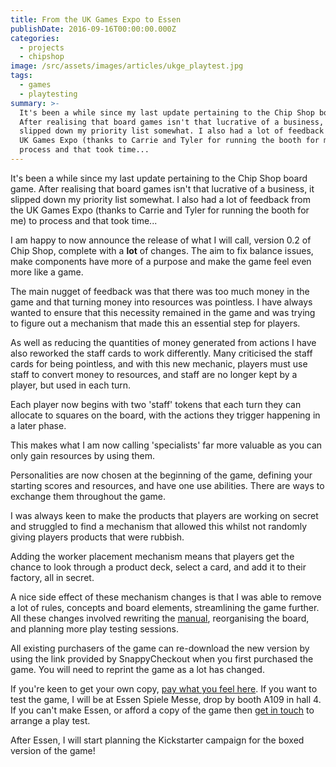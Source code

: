 ```yaml
---
title: From the UK Games Expo to Essen
publishDate: 2016-09-16T00:00:00.000Z
categories:
  - projects
  - chipshop
image: /src/assets/images/articles/ukge_playtest.jpg
tags:
  - games
  - playtesting
summary: >-
  It's been a while since my last update pertaining to the Chip Shop board game.
  After realising that board games isn't that lucrative of a business, it
  slipped down my priority list somewhat. I also had a lot of feedback from the
  UK Games Expo (thanks to Carrie and Tyler for running the booth for me) to
  process and that took time...
---
```


It's been a while since my last update pertaining to the Chip Shop board game. After realising that board games isn't that lucrative of a business, it slipped down my priority list somewhat. I also had a lot of feedback from the UK Games Expo (thanks to Carrie and Tyler for running the booth for me) to process and that took time...

I am happy to now announce the release of what I will call, version 0.2 of Chip Shop, complete with a **lot** of changes. The aim to fix balance issues, make components have more of a purpose and make the game feel even more like a game.

The main nugget of feedback was that there was too much money in the game and that turning money into resources was pointless. I have always wanted to ensure that this necessity remained in the game and was trying to figure out a mechanism that made this an essential step for players.

As well as reducing the quantities of money generated from actions I have also reworked the staff cards to work differently. Many criticised the staff cards for being pointless, and with this new mechanic, players must use staff to convert money to resources, and staff are no longer kept by a player, but  used in each turn.

Each player now begins with two 'staff' tokens that each turn they can allocate to squares on the board, with the actions they trigger happening in a later phase.

This makes what I am now calling 'specialists' far more valuable as you can only gain resources by using them.

Personalities are now chosen at the beginning of the game, defining your starting scores and resources, and have one use abilities. There are ways to exchange them throughout the game.

I was always keen to make the products that players are working on secret and struggled to find a mechanism that allowed this whilst not randomly giving players products that were rubbish.

Adding the worker placement mechanism means that players get the chance to look through a product deck, select a card, and add it to their factory, all in secret.

A nice side effect of these mechanism changes is that I was able to remove a lot of rules, concepts and board elements, streamlining the game further. All these changes involved rewriting the [manual](https://chipshopgame.com/manual/), reorganising the board, and planning more play testing sessions.

All existing purchasers of the game can re-download the new version by using the link provided by SnappyCheckout when you first purchased the game. You will need to reprint the game as a lot has changed.

If you're keen to get your own copy, [pay what you feel here](https://chipshopgame.com/buy/). If you want to test the game, I will be at Essen Spiele Messe, drop by booth A109 in hall 4. If you can't make Essen, or afford a copy of the game then [get in touch](/connect/) to arrange a play test.

After Essen, I will start planning the Kickstarter campaign for the boxed version of the game!
